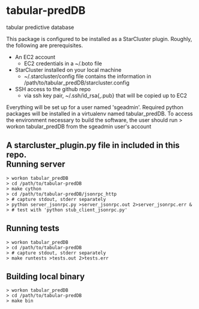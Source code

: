 tabular-predDB
==============

tabular predictive database

This package is configured to be installed as a StarCluster plugin.  Roughly, the following are prerequisites.
* An EC2 account
    * EC2 credentials in a ~/.boto file
* StarCluster installed on your local machine
    * ~/.starcluster/config file contains the information in /path/to/tabular_predDB/starcluster.config
* SSH access to the github repo
    * via ssh key pair, ~/.ssh/id_rsa{,.pub} that will be copied up to EC2

Everything will be set up for a user named 'sgeadmin'.  Required python packages will be installed in a virtualenv named tabular_predDB.  To access the environment necessary to build the software, the user should run
    > workon tabular_predDB
from the sgeadmin user's account

A starcluster_plugin.py file in included in this repo.  
Running server
---------------------------
    > workon tabular_predDB
    > cd /path/to/tabular-predDB
    > make cython
    > cd /path/to/tabular-predDB/jsonrpc_http
    > # capture stdout, stderr separately
    > python server_jsonrpc.py >server_jsonrpc.out 2>server_jsonrpc.err &
    > # test with 'python stub_client_jsonrpc.py'

Running tests
---------------------------
    > workon tabular_predDB
    > cd /path/to/tabular-predDB
    > # capture stdout, stderr separately
    > make runtests >tests.out 2>tests.err

Building local binary
-------------------------------------------------
    > workon tabular_predDB
    > cd /path/to/tabular-predDB
    > make bin


